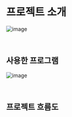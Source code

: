 # 프로젝트 소개
![image](https://user-images.githubusercontent.com/70836243/224588025-e9b25a6f-7bc4-4050-b329-5ce004bd63f5.png)

<br>


## 사용한 프로그램
![image](https://user-images.githubusercontent.com/70836243/224588059-df16451c-74b4-45e9-9e88-0bc865596cb5.png)

<br>

## 프로젝트 흐름도
